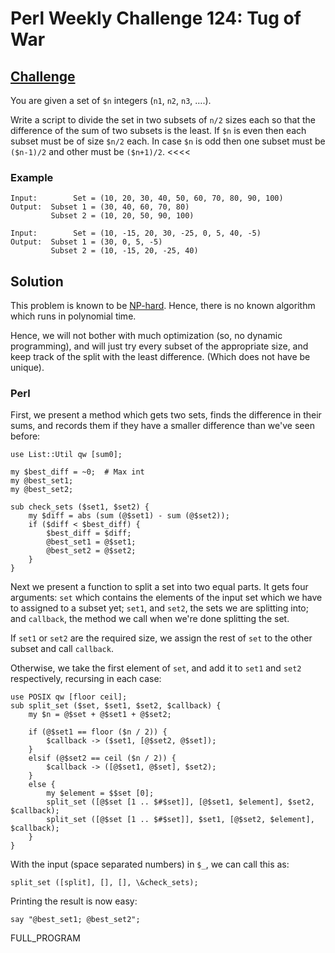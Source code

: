 # Perl Weekly Challenge 124: Tug of War

## [Challenge][task2]
>>>>
You are given a set of `$n` integers (`n1`, `n2`, `n3`, &hellip;.).

Write a script to divide the set in two subsets of `n/2` sizes each
so that the difference of the sum of two subsets is the least. If
`$n` is even then each subset must be of size `$n/2` each. In case
`$n` is odd then one subset must be `($n-1)/2` and other must be
`($n+1)/2`.
<<<<

### Example

~~~~
Input:        Set = (10, 20, 30, 40, 50, 60, 70, 80, 90, 100)
Output:  Subset 1 = (30, 40, 60, 70, 80)
         Subset 2 = (10, 20, 50, 90, 100)

Input:        Set = (10, -15, 20, 30, -25, 0, 5, 40, -5)
Output:  Subset 1 = (30, 0, 5, -5)
         Subset 2 = (10, -15, 20, -25, 40)
~~~~

## Solution

This problem is known to be [NP-hard](#wiki). Hence, there is no known
algorithm which runs in polynomial time. 

Hence, we will not bother with much optimization (so, no dynamic
programming), and will just try every subset of the appropriate size,
and keep track of the split with the least difference. (Which does not
have be unique).

### Perl

First, we present a method which gets two sets, finds the difference
in their sums, and records them if they have a smaller difference than
we've seen before:

~~~~
use List::Util qw [sum0];

my $best_diff = ~0;  # Max int
my @best_set1;
my @best_set2;

sub check_sets ($set1, $set2) {
    my $diff = abs (sum (@$set1) - sum (@$set2));
    if ($diff < $best_diff) {
        $best_diff = $diff;
        @best_set1 = @$set1;
        @best_set2 = @$set2;
    }
}
~~~~

Next we present a function to split a set into two equal parts.
It gets four arguments: `set` which contains the elements of the
input set which we have to assigned to a subset yet; `set1`, and
`set2`, the sets we are splitting into; and `callback`, the method
we call when we're done splitting the set.

If `set1` or `set2` are the required size, we assign the rest of `set`
to the other subset and call `callback`.

Otherwise, we take the first element of `set`, and add it to `set1` and
`set2` respectively, recursing in each case:

~~~~
use POSIX qw [floor ceil];
sub split_set ($set, $set1, $set2, $callback) {
    my $n = @$set + @$set1 + @$set2;

    if (@$set1 == floor ($n / 2)) {
        $callback -> ($set1, [@$set2, @$set]);
    }
    elsif (@$set2 == ceil ($n / 2)) {
        $callback -> ([@$set1, @$set], $set2);
    }
    else {
        my $element = $$set [0];
        split_set ([@$set [1 .. $#$set]], [@$set1, $element], $set2, $callback);
        split_set ([@$set [1 .. $#$set]], $set1, [@$set2, $element], $callback);
    }
}
~~~~

With the input (space separated numbers) in `$_`, we can call this as:

~~~~
split_set ([split], [], [], \&check_sets);
~~~~

Printing the result is now easy:

~~~~
say "@best_set1; @best_set2";
~~~~

FULL_PROGRAM

[task2]: https://theweeklychallenge.org/blog/perl-weekly-challenge-124/#TASK2


